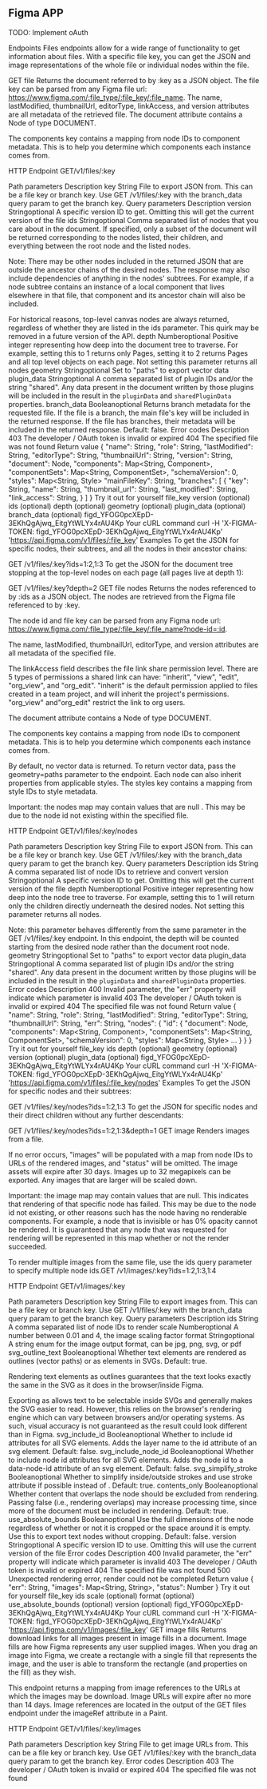 ## Figma APP

TODO: Implement oAuth

Endpoints
Files endpoints allow for a wide range of functionality to get information about files. With a specific file key, you can get the JSON and image representations of the whole file or individual nodes within the file.

GET file
Returns the document referred to by :key as a JSON object. The file key can be parsed from any Figma file url: https://www.figma.com/:file_type/:file_key/:file_name. The name, lastModified, thumbnailUrl, editorType, linkAccess, and version attributes are all metadata of the retrieved file. The document attribute contains a Node of type DOCUMENT.

The components key contains a mapping from node IDs to component metadata. This is to help you determine which components each instance comes from.

HTTP Endpoint
GET/v1/files/:key

Path parameters	Description
key	String
File to export JSON from. This can be a file key or branch key. Use GET /v1/files/:key with the branch_data query param to get the branch key.
Query parameters	Description
version	Stringoptional
A specific version ID to get. Omitting this will get the current version of the file
ids	Stringoptional
Comma separated list of nodes that you care about in the document. If specified, only a subset of the document will be returned corresponding to the nodes listed, their children, and everything between the root node and the listed nodes.

Note: There may be other nodes included in the returned JSON that are outside the ancestor chains of the desired nodes. The response may also include dependencies of anything in the nodes' subtrees. For example, if a node subtree contains an instance of a local component that lives elsewhere in that file, that component and its ancestor chain will also be included.

For historical reasons, top-level canvas nodes are always returned, regardless of whether they are listed in the ids parameter. This quirk may be removed in a future version of the API.
depth	Numberoptional
Positive integer representing how deep into the document tree to traverse. For example, setting this to 1 returns only Pages, setting it to 2 returns Pages and all top level objects on each page. Not setting this parameter returns all nodes
geometry	Stringoptional
Set to "paths" to export vector data
plugin_data	Stringoptional
A comma separated list of plugin IDs and/or the string "shared". Any data present in the document written by those plugins will be included in the result in the `pluginData` and `sharedPluginData` properties.
branch_data	Booleanoptional
Returns branch metadata for the requested file. If the file is a branch, the main file's key will be included in the returned response. If the file has branches, their metadata will be included in the returned response. Default: false.
Error codes	Description
403	The developer / OAuth token is invalid or expired
404	The specified file was not found
Return value
{
  "name": String,
  "role": String,
  "lastModified": String,
  "editorType": String,
  "thumbnailUrl": String,
  "version": String,
  "document": Node,
  "components": Map<String, Component>,
  "componentSets": Map<String, ComponentSet>,
  "schemaVersion": 0,
  "styles": Map<String, Style>
  "mainFileKey": String,
  "branches": [
   {
    "key": String,
    "name": String,
    "thumbnail_url": String,
    "last_modified": String,
    "link_access": String,
   }
  ]
}
Try it out for yourself
file_key 
version (optional)
ids (optional)
depth (optional)
geometry (optional)
plugin_data (optional)
branch_data (optional)
figd_YFOG0pcXEpD-3EKhQgAjwq_EitgYtWLYx4rAU4Kp
Your cURL command
curl -H 'X-FIGMA-TOKEN: figd_YFOG0pcXEpD-3EKhQgAjwq_EitgYtWLYx4rAU4Kp' 'https://api.figma.com/v1/files/:file_key'
Examples
To get the JSON for specific nodes, their subtrees, and all the nodes in their ancestor chains:

GET /v1/files/:key?ids=1:2,1:3
To get the JSON for the document tree stopping at the top-level nodes on each page (all pages live at depth 1):

GET /v1/files/:key?depth=2
GET file nodes
Returns the nodes referenced to by :ids as a JSON object. The nodes are retrieved from the Figma file referenced to by :key.

The node id and file key can be parsed from any Figma node url: https://www.figma.com/:file_type/:file_key/:file_name?node-id=:id.

The name, lastModified, thumbnailUrl, editorType, and version attributes are all metadata of the specified file.

The linkAccess field describes the file link share permission level. There are 5 types of permissions a shared link can have: "inherit", "view", "edit", "org_view", and "org_edit". "inherit" is the default permission applied to files created in a team project, and will inherit the project's permissions. "org_view" and"org_edit" restrict the link to org users.

The document attribute contains a Node of type DOCUMENT.

The components key contains a mapping from node IDs to component metadata. This is to help you determine which components each instance comes from.

By default, no vector data is returned. To return vector data, pass the geometry=paths parameter to the endpoint.
Each node can also inherit properties from applicable styles. The styles key contains a mapping from style IDs to style metadata.

Important: the nodes map may contain values that are null . This may be due to the node id not existing within the specified file.

HTTP Endpoint
GET/v1/files/:key/nodes

Path parameters	Description
key	String
File to export JSON from. This can be a file key or branch key. Use GET /v1/files/:key with the branch_data query param to get the branch key.
Query parameters	Description
ids	String
A comma separated list of node IDs to retrieve and convert
version	Stringoptional
A specific version ID to get. Omitting this will get the current version of the file
depth	Numberoptional
Positive integer representing how deep into the node tree to traverse. For example, setting this to 1 will return only the children directly underneath the desired nodes. Not setting this parameter returns all nodes.

Note: this parameter behaves differently from the same parameter in the GET /v1/files/:key endpoint. In this endpoint, the depth will be counted starting from the desired node rather than the document root node.
geometry	Stringoptional
Set to "paths" to export vector data
plugin_data	Stringoptional
A comma separated list of plugin IDs and/or the string "shared". Any data present in the document written by those plugins will be included in the result in the `pluginData` and `sharedPluginData` properties.
Error codes	Description
400	Invalid parameter, the "err" property will indicate which parameter is invalid
403	The developer / OAuth token is invalid or expired
404	The specified file was not found
Return value
{
  "name": String,
  "role": String,
  "lastModified": String,
  "editorType": String,
  "thumbnailUrl": String,
  "err": String,
  "nodes": {
    "id": {
      "document": Node,
      "components": Map<String, Component>,
      "componentSets": Map<String, ComponentSet>,
      "schemaVersion": 0,
      "styles": Map<String, Style>
       ...
    }
  }
}
Try it out for yourself
file_key 
ids 
depth (optional)
geometry (optional)
version (optional)
plugin_data (optional)
figd_YFOG0pcXEpD-3EKhQgAjwq_EitgYtWLYx4rAU4Kp
Your cURL command
curl -H 'X-FIGMA-TOKEN: figd_YFOG0pcXEpD-3EKhQgAjwq_EitgYtWLYx4rAU4Kp' 'https://api.figma.com/v1/files/:file_key/nodes'
Examples
To get the JSON for specific nodes and their subtrees:

GET /v1/files/:key/nodes?ids=1:2,1:3
To get the JSON for specific nodes and their direct children without any further descendants:

GET /v1/files/:key/nodes?ids=1:2,1:3&depth=1
GET image
Renders images from a file.

If no error occurs, "images" will be populated with a map from node IDs to URLs of the rendered images, and "status" will be omitted. The image assets will expire after 30 days. Images up to 32 megapixels can be exported. Any images that are larger will be scaled down.

Important: the image map may contain values that are null. This indicates that rendering of that specific node has failed. This may be due to the node id not existing, or other reasons such has the node having no renderable components. For example, a node that is invisible or has 0% opacity cannot be rendered. It is guaranteed that any node that was requested for rendering will be represented in this map whether or not the render succeeded.

To render multiple images from the same file, use the ids query parameter to specify multiple node ids.GET /v1/images/:key?ids=1:2,1:3,1:4

HTTP Endpoint
GET/v1/images/:key

Path parameters	Description
key	String
File to export images from. This can be a file key or branch key. Use GET /v1/files/:key with the branch_data query param to get the branch key.
Query parameters	Description
ids	String
A comma separated list of node IDs to render
scale	Numberoptional
A number between 0.01 and 4, the image scaling factor
format	Stringoptional
A string enum for the image output format, can be jpg, png, svg, or pdf
svg_outline_text	Booleanoptional
Whether text elements are rendered as outlines (vector paths) or as <text> elements in SVGs. Default: true.

Rendering text elements as outlines guarantees that the text looks exactly the same in the SVG as it does in the browser/inside Figma.

Exporting as <text> allows text to be selectable inside SVGs and generally makes the SVG easier to read. However, this relies on the browser's rendering engine which can vary between browsers and/or operating systems. As such, visual accuracy is not guaranteed as the result could look different than in Figma.
svg_include_id	Booleanoptional
Whether to include id attributes for all SVG elements. Adds the layer name to the id attribute of an svg element. Default: false.
svg_include_node_id	Booleanoptional
Whether to include node id attributes for all SVG elements. Adds the node id to a data-node-id attribute of an svg element. Default: false.
svg_simplify_stroke	Booleanoptional
Whether to simplify inside/outside strokes and use stroke attribute if possible instead of <mask>. Default: true.
contents_only	Booleanoptional
Whether content that overlaps the node should be excluded from rendering. Passing false (i.e., rendering overlaps) may increase processing time, since more of the document must be included in rendering. Default: true.
use_absolute_bounds	Booleanoptional
Use the full dimensions of the node regardless of whether or not it is cropped or the space around it is empty. Use this to export text nodes without cropping. Default: false.
version	Stringoptional
A specific version ID to use. Omitting this will use the current version of the file
Error codes	Description
400	Invalid parameter, the "err" property will indicate which parameter is invalid
403	The developer / OAuth token is invalid or expired
404	The specified file was not found
500	Unexpected rendering error, render could not be completed
Return value
{
  "err": String,
  "images": Map<String, String>,
  "status": Number
}
Try it out for yourself
file_key 
ids 
scale (optional)
format (optional)
use_absolute_bounds (optional)
version (optional)
figd_YFOG0pcXEpD-3EKhQgAjwq_EitgYtWLYx4rAU4Kp
Your cURL command
curl -H 'X-FIGMA-TOKEN: figd_YFOG0pcXEpD-3EKhQgAjwq_EitgYtWLYx4rAU4Kp' 'https://api.figma.com/v1/images/:file_key'
GET image fills
Returns download links for all images present in image fills in a document. Image fills are how Figma represents any user supplied images. When you drag an image into Figma, we create a rectangle with a single fill that represents the image, and the user is able to transform the rectangle (and properties on the fill) as they wish.

This endpoint returns a mapping from image references to the URLs at which the images may be download. Image URLs will expire after no more than 14 days. Image references are located in the output of the GET files endpoint under the imageRef attribute in a Paint.

HTTP Endpoint
GET/v1/files/:key/images

Path parameters	Description
key	String
File to get image URLs from. This can be a file key or branch key. Use GET /v1/files/:key with the branch_data query param to get the branch key.
Error codes	Description
403	The developer / OAuth token is invalid or expired
404	The specified file was not found